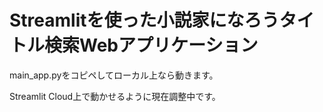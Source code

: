 # Streamlitを使った小説家になろうタイトル検索Webアプリケーション
main_app.pyをコピペしてローカル上なら動きます。

Streamlit Cloud上で動かせるように現在調整中です。

